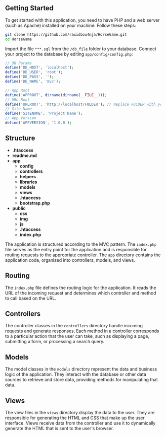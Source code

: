 ## Getting Started

To get started with this application, you need to have PHP and a web server (such as Apache) installed on your machine. Follow these steps:

```bash
git clone https://github.com/raxidbou4nja/HorseGame.git
cd HorseGame
```

Import the file `***.sql` from the `/db_file` folder to your database. Connect your project to the database by editing `app/config/config.php`:

```php
// DB Params
define('DB_HOST', 'localhost');
define('DB_USER', 'root');
define('DB_PASS', '');
define('DB_NAME', 'mvc');

// App Root
define('APPROOT', dirname(dirname(__FILE__)));
// URL Root
define('URLROOT', 'http://localhost/FOLDER'); // Replace FOLDER with your actual folder
// Site Name
define('SITENAME', 'Project Name');
// App Version
define('APPVERSION', '1.0.0');
```

## Structure

- **.htaccess**
- **readme.md**
- **app**
  - **config**
  - **controllers**
  - **helpers**
  - **libraries**
  - **models**
  - **views**
  - **.htaccess**
  - **bootstrap.php**
- **public**
  - **css**
  - **img**
  - **js**
  - **.htaccess**
  - **index.php**

The application is structured according to the MVC pattern. The `index.php` file serves as the entry point for the application and is responsible for routing requests to the appropriate controller. The `app` directory contains the application code, organized into controllers, models, and views.

## Routing

The `index.php` file defines the routing logic for the application. It reads the URL of the incoming request and determines which controller and method to call based on the URL.

## Controllers

The controller classes in the `controllers` directory handle incoming requests and generate responses. Each method in a controller corresponds to a particular action that the user can take, such as displaying a page, submitting a form, or processing a search query.

## Models

The model classes in the `models` directory represent the data and business logic of the application. They interact with the database or other data sources to retrieve and store data, providing methods for manipulating that data.

## Views

The view files in the `views` directory display the data to the user. They are responsible for generating the HTML and CSS that make up the user interface. Views receive data from the controller and use it to dynamically generate the HTML that is sent to the user's browser.
